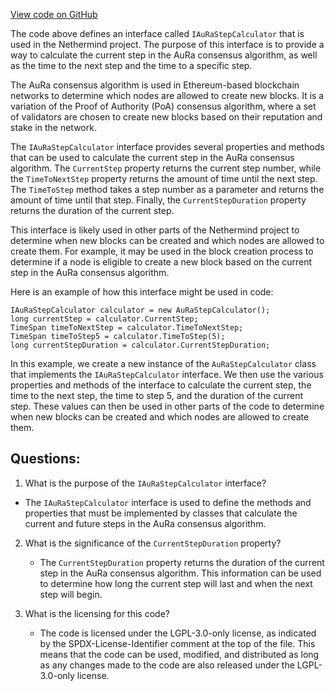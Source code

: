 [View code on GitHub](https://github.com/NethermindEth/nethermind/src/Nethermind/Nethermind.Consensus.AuRa/IAuRaStepCalculator.cs)

The code above defines an interface called `IAuRaStepCalculator` that is used in the Nethermind project. The purpose of this interface is to provide a way to calculate the current step in the AuRa consensus algorithm, as well as the time to the next step and the time to a specific step. 

The AuRa consensus algorithm is used in Ethereum-based blockchain networks to determine which nodes are allowed to create new blocks. It is a variation of the Proof of Authority (PoA) consensus algorithm, where a set of validators are chosen to create new blocks based on their reputation and stake in the network. 

The `IAuRaStepCalculator` interface provides several properties and methods that can be used to calculate the current step in the AuRa consensus algorithm. The `CurrentStep` property returns the current step number, while the `TimeToNextStep` property returns the amount of time until the next step. The `TimeToStep` method takes a step number as a parameter and returns the amount of time until that step. Finally, the `CurrentStepDuration` property returns the duration of the current step. 

This interface is likely used in other parts of the Nethermind project to determine when new blocks can be created and which nodes are allowed to create them. For example, it may be used in the block creation process to determine if a node is eligible to create a new block based on the current step in the AuRa consensus algorithm. 

Here is an example of how this interface might be used in code:

```
IAuRaStepCalculator calculator = new AuRaStepCalculator();
long currentStep = calculator.CurrentStep;
TimeSpan timeToNextStep = calculator.TimeToNextStep;
TimeSpan timeToStep5 = calculator.TimeToStep(5);
long currentStepDuration = calculator.CurrentStepDuration;
```

In this example, we create a new instance of the `AuRaStepCalculator` class that implements the `IAuRaStepCalculator` interface. We then use the various properties and methods of the interface to calculate the current step, the time to the next step, the time to step 5, and the duration of the current step. These values can then be used in other parts of the code to determine when new blocks can be created and which nodes are allowed to create them.
## Questions: 
 1. What is the purpose of the `IAuRaStepCalculator` interface?
   - The `IAuRaStepCalculator` interface is used to define the methods and properties that must be implemented by classes that calculate the current and future steps in the AuRa consensus algorithm.

2. What is the significance of the `CurrentStepDuration` property?
   - The `CurrentStepDuration` property returns the duration of the current step in the AuRa consensus algorithm. This information can be used to determine how long the current step will last and when the next step will begin.

3. What is the licensing for this code?
   - The code is licensed under the LGPL-3.0-only license, as indicated by the SPDX-License-Identifier comment at the top of the file. This means that the code can be used, modified, and distributed as long as any changes made to the code are also released under the LGPL-3.0-only license.